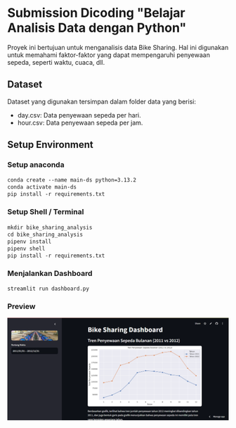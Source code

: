 # Submission Dicoding "Belajar Analisis Data dengan Python"

Proyek ini bertujuan untuk menganalisis data Bike Sharing. Hal ini digunakan untuk memahami faktor-faktor yang dapat mempengaruhi penyewaan sepeda, seperti waktu, cuaca, dll.

## Dataset

Dataset yang digunakan tersimpan dalam folder data yang berisi:

- day.csv: Data penyewaan sepeda per hari.
- hour.csv: Data penyewaan sepeda per jam.

## Setup Environment

### Setup anaconda

```plaintext
conda create --name main-ds python=3.13.2
conda activate main-ds
pip install -r requirements.txt
```

### Setup Shell / Terminal

```
mkdir bike_sharing_analysis
cd bike_sharing_analysis
pipenv install
pipenv shell
pip install -r requirements.txt
```

### Menjalankan Dashboard

```
streamlit run dashboard.py
```

### Preview

![alt text]({9F7CDC83-DB6D-46C8-BD91-3F5C3A0DE42D}.png)
